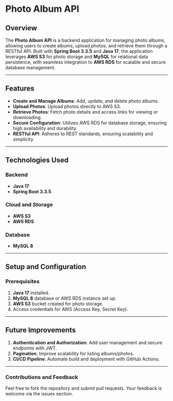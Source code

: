 # Photo Album API

## Overview

The **Photo Album API** is a backend application for managing photo albums, allowing users to create albums, upload photos, and retrieve them through a RESTful API. Built with **Spring Boot 3.3.5** and **Java 17**, the application leverages **AWS S3** for photo storage and **MySQL** for relational data persistence, with seamless integration to **AWS RDS** for scalable and secure database management.

---

## Features

- **Create and Manage Albums**: Add, update, and delete photo albums.
- **Upload Photos**: Upload photos directly to AWS S3.
- **Retrieve Photos**: Fetch photo details and access links for viewing or downloading.
- **Secure Configuration**: Utilizes AWS RDS for database storage, ensuring high availability and durability.
- **RESTful API**: Adheres to REST standards, ensuring scalability and simplicity.

---

## Technologies Used

### Backend
- **Java 17**
- **Spring Boot 3.3.5**

### Cloud and Storage
- **AWS S3**
- **AWS RDS**

### Database
- **MySQL 8**

---

## Setup and Configuration

### Prerequisites
1. **Java 17** installed.
2. **MySQL 8** database or AWS RDS instance set up.
3. **AWS S3** bucket created for photo storage.
4. Access credentials for AWS (Access Key, Secret Key).

---

## Future Improvements
1. **Authentication and Authorization**: Add user management and secure endpoints with JWT.
2. **Pagination**: Improve scalability for listing albums/photos.
3. **CI/CD Pipeline**: Automate build and deployment with GitHub Actions.

--- 

### Contributions and Feedback
Feel free to fork the repository and submit pull requests. Your feedback is welcome via the issues section.
